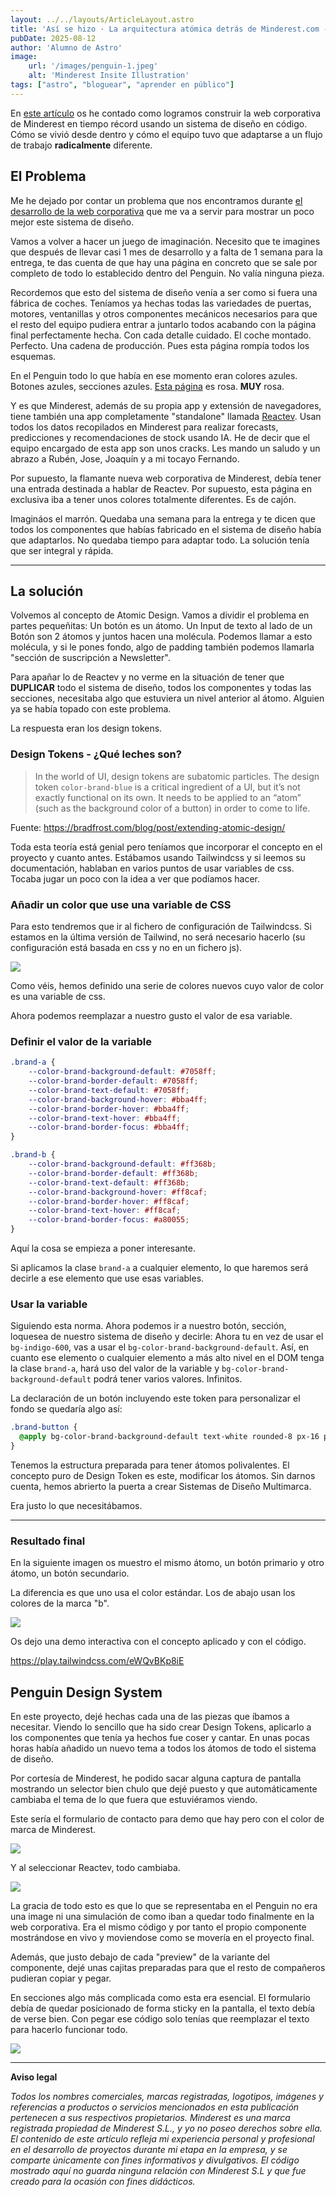 ```yaml
---
layout: ../../layouts/ArticleLayout.astro
title: 'Así se hizo · La arquitectura atómica detrás de Minderest.com - Penguin Design System'
pubDate: 2025-08-12
author: 'Alumno de Astro'
image:
    url: '/images/penguin-1.jpeg'
    alt: 'Minderest Insite Illustration'
tags: ["astro", "bloguear", "aprender en público"]
---
```


En [este artículo](/blog/minderest-website) os he contado como logramos construir la web corporativa de Minderest en tiempo récord usando un sistema de diseño en código. Cómo se vivió desde dentro y cómo el equipo tuvo que adaptarse a un flujo de trabajo **radicalmente** diferente.

## El Problema

Me he dejado por contar un problema que nos encontramos durante [el desarrollo de la web corporativa](/blog/minderest-website) que me va a servir para mostrar un poco mejor este sistema de diseño. 

Vamos a volver a hacer un juego de imaginación. Necesito que te imagines que después de llevar casi 1 mes de desarrollo y a falta de 1 semana para la entrega, te das cuenta de que hay una página en concreto que se sale por completo de todo lo establecido dentro del Penguin. No valía ninguna pieza.

Recordemos que esto del sistema de diseño venía a ser como si fuera una fábrica de coches. Teníamos ya hechas todas las variedades de puertas, motores, ventanillas y otros componentes mecánicos necesarios para que el resto del equipo pudiera entrar a juntarlo todos acabando con la página final perfectamente hecha. Con cada detalle cuidado. El coche montado. Perfecto. Una cadena de producción. Pues esta página rompía todos los esquemas.

En el Penguin todo lo que había en ese momento eran colores azules. Botones azules, secciones azules. [Esta página](https://www.minderest.com/dynamic-pricing-tool-ecommerce) es rosa. **MUY** rosa.

Y es que Minderest, además de su propia app y extensión de navegadores, tiene también una app completamente "standalone" llamada [Reactev](https://www.reactev.com). Usan todos los datos recopilados en Minderest para realizar forecasts, predicciones y recomendaciones de stock usando IA. He de decir que el equipo encargado de esta app son unos cracks. Les mando un saludo y un abrazo a Rubén, Jose, Joaquín y a mi tocayo Fernando.

Por supuesto, la flamante nueva web corporativa de Minderest, debía tener una entrada destinada a hablar de Reactev. Por supuesto, esta página en exclusiva iba a tener unos colores totalmente diferentes. Es de cajón.

Imagináos el marrón. Quedaba una semana para la entrega y te dicen que todos los componentes que habías fabricado en el sistema de diseño había que adaptarlos. No quedaba tiempo para adaptar todo. La solución tenía que ser integral y rápida.



--- 

## La solución


Volvemos al concepto de Atomic Design. Vamos a dividir el problema en partes pequeñitas: Un botón es un átomo. Un Input de texto al lado de un Botón son 2 átomos y juntos hacen una molécula. Podemos llamar a esto molécula, y si le pones fondo, algo de padding también podemos llamarla "sección de suscripción a Newsletter". 

Para apañar lo de Reactev y no verme en la situación de tener que **DUPLICAR** todo el sistema de diseño, todos los componentes y todas las secciones, necesitaba algo que estuviera un nivel anterior al átomo. Alguien ya se había topado con este problema.

La respuesta eran los design tokens.

### Design Tokens - ¿Qué leches son?

> In the world of UI, design tokens are subatomic particles. The design token `color-brand-blue` is a critical ingredient of a UI, but it’s not exactly functional on its own. It needs to be applied to an “atom” (such as the background color of a button) in order to come to life.

Fuente: https://bradfrost.com/blog/post/extending-atomic-design/

Toda esta teoría está genial pero teníamos que incorporar el concepto en el proyecto y cuanto antes. Estábamos usando Tailwindcss y si leemos su documentación, hablaban en varios puntos de usar variables de css. Tocaba jugar un poco con la idea a ver que podíamos hacer.

### Añadir un color que use una variable de CSS

Para esto tendremos que ir al fichero de configuración de Tailwindcss. Si estamos en la última versión de Tailwind, no será necesario hacerlo (su configuración está basada en css y no en un fichero js).

<img src="/images/tailwind-colors-design-token.png"/>

Como véis, hemos definido una serie de colores nuevos cuyo valor de color es una variable de css.

Ahora podemos reemplazar a nuestro gusto el valor de esa variable. 

### Definir el valor de la variable

```css
.brand-a {
    --color-brand-background-default: #7058ff;
    --color-brand-border-default: #7058ff;
    --color-brand-text-default: #7058ff;
    --color-brand-background-hover: #bba4ff;
    --color-brand-border-hover: #bba4ff;
    --color-brand-text-hover: #bba4ff;
    --color-brand-border-focus: #bba4ff;
}

.brand-b {
    --color-brand-background-default: #ff368b;
    --color-brand-border-default: #ff368b;
    --color-brand-text-default: #ff368b;
    --color-brand-background-hover: #ff8caf;
    --color-brand-border-hover: #ff8caf;
    --color-brand-text-hover: #ff8caf;
    --color-brand-border-focus: #a80055;
}
```
Aquí la cosa se empieza a poner interesante.

Si aplicamos la clase `brand-a` a cualquier elemento, lo que haremos será decirle a ese elemento que use esas variables.



### Usar la variable

Siguiendo esta norma. Ahora podemos ir a nuestro botón, sección, loquesea de nuestro sistema de diseño y decirle: Ahora tu en vez de usar el `bg-indigo-600`, vas a usar el `bg-color-brand-background-default`. Así, en cuanto ese elemento o cualquier elemento a más alto nivel en el DOM tenga la clase `brand-a`, hará uso del valor de la variable y `bg-color-brand-background-default` podrá tener varios valores. Infinitos.

La declaración de un botón incluyendo este token para personalizar el fondo se quedaría algo así:

```css
.brand-button {
  @apply bg-color-brand-background-default text-white rounded-8 px-16 py-12 inline-flex justify-center items-center gap-8;
}
```

Tenemos la estructura preparada para tener átomos polivalentes. El concepto puro de Design Token es este, modificar los átomos. Sin darnos cuenta, hemos abrierto la puerta a crear Sistemas de Diseño Multimarca. 

Era justo lo que necesitábamos.

---

### Resultado final

En la siguiente imagen os muestro el mismo átomo, un botón primario y otro átomo, un botón secundario.

La diferencia es que uno usa el color estándar. Los de abajo usan los colores de la marca "b".

<img src="/images/brand-b-button.png" />


Os dejo una demo interactiva con el concepto aplicado y con el código.

https://play.tailwindcss.com/eWQvBKp8iE


## Penguin Design System

En este proyecto, dejé hechas cada una de las piezas que íbamos a necesitar. Viendo lo sencillo que ha sido crear Design Tokens, aplicarlo a los componentes que tenía ya hechos fue coser y cantar. En unas pocas horas había añadido un nuevo tema a todos los átomos de todo el sistema de diseño.

Por cortesía de Minderest, he podido sacar alguna captura de pantalla mostrando un selector bien chulo que dejé puesto y que automáticamente cambiaba el tema de lo que fuera que estuviéramos viendo.

Este sería el formulario de contacto para demo que hay pero con el color de marca de Minderest.

<img src="/images/penguin-form-blue.jpeg"/>

Y al seleccionar Reactev, todo cambiaba.

<img src="/images/penguin-form-pink.jpeg" />

La gracia de todo esto es que lo que se representaba en el Penguin no era una image ni una simulación de como iban a quedar todo finalmente en la web corporativa. Era el mismo código y por tanto el propio componente mostrándose en vivo y moviendose como se movería en el proyecto final.

Además, que justo debajo de cada "preview" de la variante del componente, dejé unas cajitas preparadas para que el resto de compañeros pudieran copiar y pegar. 

En secciones algo más complicada como esta era esencial. El formulario debía de quedar posicionado de forma sticky en la pantalla, el texto debía de verse bien. Con pegar ese código solo tenías que reemplazar el texto para hacerlo funcionar todo.

<img src="/images/penguin-form-code.jpeg" />

---



**Aviso legal**

_Todos los nombres comerciales, marcas registradas, logotipos, imágenes y referencias a productos o servicios mencionados en esta publicación pertenecen a sus respectivos propietarios. Minderest es una marca registrada propiedad de Minderest S.L., y yo no poseo derechos sobre ella. El contenido de este artículo refleja mi experiencia personal y profesional en el desarrollo de proyectos durante mi etapa en la empresa, y se comparte únicamente con fines informativos y divulgativos. El código mostrado aquí no guarda ninguna relación con Minderest S.L y que fue creado para la ocasión con fines didácticos._